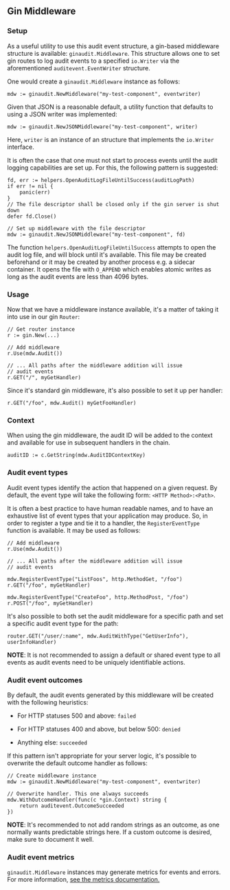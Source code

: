 ## Gin Middleware

### Setup

As a useful utility to use this audit event structure, a gin-based middleware structure is available:
`ginaudit.Middleware`. This structure allows one to set gin routes to log audit events to a
specified `io.Writer` via the aforementioned `auditevent.EventWriter` structure.

One would create a `ginaudit.Middleware` instance as follows:

```golang
mdw := ginaudit.NewMiddleware("my-test-component", eventwriter)
```

Given that JSON is a reasonable default, a utility function that defaults to using
a JSON writer was implemented:

```golang
mdw := ginaudit.NewJSONMiddleware("my-test-component", writer)
```

Here, `writer` is an instance of an structure that implements the `io.Writer` interface.

It is often the case that one must not start to process events until the audit logging
capabilities are set up. For this, the following pattern is suggested:

```golang
fd, err := helpers.OpenAuditLogFileUntilSuccess(auditLogPath)
if err != nil {
    panic(err)
}
// The file descriptor shall be closed only if the gin server is shut down
defer fd.Close()

// Set up middleware with the file descriptor
mdw := ginaudit.NewJSONMiddleware("my-test-component", fd)
```

The function `helpers.OpenAuditLogFileUntilSuccess` attempts to open the audit log
file, and will block until it's available. This file may be created beforehand or it
may be created by another process e.g. a sidecar container. It opens the file with
`O_APPEND` which enables atomic writes as long as the audit events are less than 4096 bytes.

### Usage

Now that we have a middleware instance available, it's a matter of taking it into
use in our gin `Router`:

```golang
// Get router instance
r := gin.New(...)

// Add middleware
r.Use(mdw.Audit())

// ... All paths after the middleware addition will issue
// audit events
r.GET("/", myGetHandler)
```

Since it's standard gin middleware, it's also possible to set it up per handler:

```golang
r.GET("/foo", mdw.Audit() myGetFooHandler)
```

### Context

When using the gin middleware, the audit ID will be added to the context and available for use in subsequent handlers in the chain.

```golang
auditID := c.GetString(mdw.AuditIDContextKey)
```

### Audit event types

Audit event types identify the action that happened on a given request.
By default, the event type will take the following form: `<HTTP Method>:<Path>`.

It is often a best practice to have human readable names, and to have an exhaustive
list of event types that your application may produce. So, in order to
register a type and tie it to a handler, the `RegisterEventType` function is available.
It may be used as follows:

```golang
// Add middleware
r.Use(mdw.Audit())

// ... All paths after the middleware addition will issue
// audit events

mdw.RegisterEventType("ListFoos", http.MethodGet, "/foo")
r.GET("/foo", myGetHandler)

mdw.RegisterEventType("CreateFoo", http.MethodPost, "/foo")
r.POST("/foo", myGetHandler)
```

It's also possible to both set the audit middleware for a specific path and
set a specific audit event type for the path:

```golang
router.GET("/user/:name", mdw.AuditWithType("GetUserInfo"), userInfoHandler)
```

**NOTE**: It is not recommended to assign a default or shared event type
to all events as audit events need to be uniquely identifiable
actions.

### Audit event outcomes

By default, the audit events generated by this middleware will be created
with the following heuristics:

* For HTTP statuses 500 and above: `failed`

* For HTTP statuses 400 and above, but below 500: `denied`

* Anything else: `succeeded`

If this pattern isn't appropriate for your server logic, it's possible to overwrite
the default outcome handler as follows:

```golang
// Create middleware instance
mdw := ginaudit.NewMiddleware("my-test-component", eventwriter)

// Overwrite handler. This one always succeeds
mdw.WithOutcomeHandler(func(c *gin.Context) string {
    return auditevent.OutcomeSucceeded
})
```

**NOTE**: It's recommended to not add random strings as an outcome, as one
normally wants predictable strings here. If a custom outcome is desired, make
sure to document it well.

### Audit event metrics

`ginaudit.Middleware` instances may generate metrics for events and errors.
For more information, [see the metrics documentation.](metrics.md)